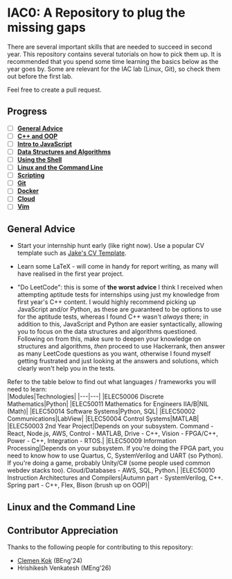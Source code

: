 # IAC0: A Repository to plug the missing gaps

There are several important skills that are needed to succeed in second year. This repository contains several tutorials on how to pick them up. It is recommended that you spend some time learning the basics below as the year goes by. Some are relevant for the IAC lab (Linux, Git), so check them out before the first lab.

Feel free to create a pull request.

## Progress

- [ ] [**General Advice**](#general-advice)
- [ ] [**C++ and OOP**](/C++.md)
- [ ] [**Intro to JavaScript**](/JavaScript.md)
- [ ] [**Data Structures and Algorithms**](/DSandA.md)
- [ ] [**Using the Shell**](/shell_cheat_sheet.md)
- [ ] [**Linux and the Command Line**](#linux-and-the-command-line)
- [ ] [**Scripting**](/Scripting.md)
- [ ] [**Git**](/Git.md)
- [ ] [**Docker**](/Docker.md)
- [ ] [**Cloud**](/Cloud.md)
- [ ] [**Vim**](/Vim.md)

## General Advice

- Start your internship hunt early (like right now). Use a popular CV template such as [Jake's CV Template](https://www.overleaf.com/latex/templates/jakes-resume/syzfjbzwjncs).  

- Learn some LaTeX - will come in handy for report writing, as many will have realised in the first year project.

- "Do LeetCode": this is some of **the worst advice** I think I received when attempting aptitude tests for internships using just my knowledge from first year's C++ content. I would highly recommend picking up JavaScript and/or Python, as these are guaranteed to be options to use for the aptitude tests, whereas I found C++ wasn't *always* there; in addition to this, JavaScript and Python are easier syntactically, allowing you to focus on the data structures and algorithms questioned. Following on from this, make sure to deepen your knowledge on structures and algorithms, *then* proceed to use Hackerrank, then answer as many LeetCode questions as you want, otherwise I found myself getting frustrated and just looking at the answers and solutions, which clearly won't help you in the tests.

Refer to the table below to find out what languages / frameworks you will need to learn:  
|Modules|Technologies|
|---|---|
|ELEC50006 Discrete Mathematics|Python|
|ELEC50011 Mathematics for Engineers IIA/B|NIL (Math)|
|ELEC50014 Software Systems|Python, SQL|
|ELEC50002 Communications|LabView|
|ELEC50004 Control Systems|MATLAB|
|ELEC50003 2nd Year Project|Depends on your subsystem. Command - React, Node.js, AWS, Control - MATLAB, Drive - C++, Vision - FPGA/C++, Power - C++, Integration - RTOS.|
|ELEC50009 Information Processing|Depends on your subsystem. If you're doing the FPGA part, you need to know how to use Quartus, C, SystemVerilog and UART (so Python). If you're doing a game, probably Unity/C# (some people used common webdev stacks too). Cloud/Databases - AWS, SQL, Python.|
|ELEC50010 Instruction Architectures and Compilers|Autumn part - SystemVerilog, C++. Spring part - C++, Flex, Bison (brush up on OOP)|

## Linux and the Command Line




## Contributor Appreciation

Thanks to the following people for contributing to this repository:

- [Clemen Kok](https://clemenkok.com/) (BEng'24)
- Hrishikesh Venkatesh (MEng'26)
